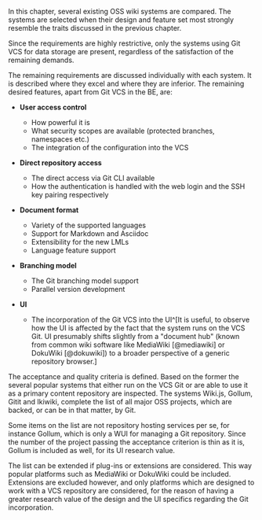 In this chapter, several existing OSS wiki systems are compared.
The systems are selected when their design and feature set most strongly resemble the traits discussed in the previous chapter.

Since the requirements are highly restrictive, only the systems using Git VCS for data storage are present, regardless of the satisfaction of the remaining demands.

The remaining requirements are discussed individually with each system.
It is described where they excel and where they are inferior.
The remaining desired features, apart from Git VCS in the BE, are:

* **User access control**
    * How powerful it is
    * What security scopes are available (protected branches, namespaces etc.)
    * The integration of the configuration into the VCS

* **Direct repository access**
    * The direct access via Git CLI available
    * How the authentication is handled with the web login and the SSH key pairing respectively

* **Document format**
    * Variety of the supported languages
    * Support for Markdown and Asciidoc
    * Extensibility for the new LMLs
    * Language feature support

* **Branching model**
    * The Git branching model support
    * Parallel version development

* **UI**
    * The incorporation of the Git VCS into the UI^[It is useful, to observe how the UI is affected by the fact that the system runs on the VCS Git. UI presumably shifts slightly from a "document hub" (known from common wiki software like MediaWiki [@mediawiki] or DokuWiki [@dokuwiki]) to a broader perspective of a generic repository browser.]


The acceptance and quality criteria is defined.
Based on the former the several popular systems that either run on the VCS Git or are able to use it as a primary content repository are inspected.
The systems Wiki.js, Gollum, Gitit and Ikiwiki, complete the list of all major OSS projects, which are backed, or can be in that matter, by Git.

Some items on the list are not repository hosting services per se, for instance Gollum, which is only a WUI for managing a Git repository.
Since the number of the project passing the acceptance criterion is thin as it is, Gollum is included as well, for its UI research value.

The list can be extended if plug-ins or extensions are considered.
This way popular platforms such as MediaWiki or DokuWiki could be included.
Extensions are excluded however, and only platforms which are designed to work with a VCS repository are considered, for the reason of having a greater research value of the design and the UI specifics regarding the Git incorporation.
